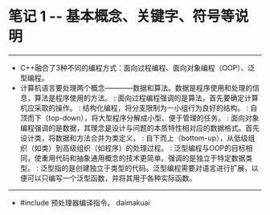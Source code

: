 # 笔记 1 -- 基本概念、关键字、符号等说明

***
* C++融合了3种不同的编程方式：面向过程编程、面向对象编程（OOP）、泛型编程。
* 计算机语言要处理两个概念————数据和算法。数据是程序使用和处理的信息，算法是程序使用的方法。
:    面向过程编程强调的是算法，首先要确定计算机应采取的操作。
:        结构化编程，将分支限制为一小组行为良好的结构。
:        自顶而下（top-down），将大型程序分解成小型、便于管理的任务。
:    面向对象编程强调的是数据，其理念是设计与问题的本质特性相对应的数据格式。首先设计类，将数据和方法合并为类定义，
:        自下而上（bottom-up），从低级组织（如类）到高级组织（如程序）的处理过程。
:    泛型编程与OOP的目标相同，使重用代码和抽象通用概念的技术更简单。强调的是独立于特定数据类型。
:        泛型指的是创建独立于类型的代码。泛型编程需要对语言进行扩展，以便可以只编写一个泛型函数，并将其用于各种实际函数。

***
* #include 预处理器编译指令。
    daimakuai